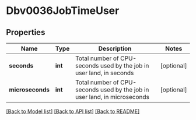 # Dbv0036JobTimeUser

## Properties
Name | Type | Description | Notes
------------ | ------------- | ------------- | -------------
**seconds** | **int** | Total number of CPU-seconds used by the job in user land, in seconds | [optional] 
**microseconds** | **int** | Total number of CPU-seconds used by the job in user land, in microseconds | [optional] 

[[Back to Model list]](../README.md#documentation-for-models) [[Back to API list]](../README.md#documentation-for-api-endpoints) [[Back to README]](../README.md)


